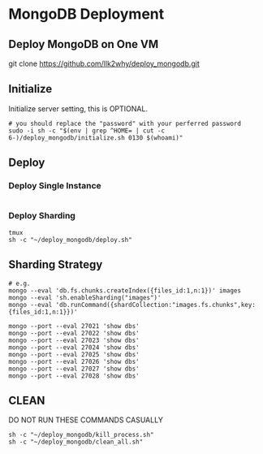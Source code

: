 # MongoDB Deployment
## Deploy MongoDB on One VM

git clone https://github.com/llk2why/deploy_mongodb.git

## Initialize 

Initialize server setting, this is OPTIONAL.

```shell
# you should replace the "password" with your perferred password
sudo -i sh -c "$(env | grep ^HOME= | cut -c 6-)/deploy_mongodb/initialize.sh 0130 $(whoami)"
```
## Deploy

### Deploy Single Instance

```

```

### Deploy Sharding

```shell
tmux
sh -c "~/deploy_mongodb/deploy.sh"
```

## Sharding Strategy

```shell
# e.g. 
mongo --eval 'db.fs.chunks.createIndex({files_id:1,n:1})' images
mongo --eval 'sh.enableSharding("images")'
mongo --eval 'db.runCommand({shardCollection:"images.fs.chunks",key:{files_id:1,n:1}})' 

mongo --port --eval 27021 'show dbs'
mongo --port --eval 27022 'show dbs'
mongo --port --eval 27023 'show dbs'
mongo --port --eval 27024 'show dbs'
mongo --port --eval 27025 'show dbs'
mongo --port --eval 27026 'show dbs'
mongo --port --eval 27027 'show dbs'
mongo --port --eval 27028 'show dbs'
```

## CLEAN

DO NOT RUN THESE COMMANDS CASUALLY

```shell
sh -c "~/deploy_mongodb/kill_process.sh"
sh -c "~/deploy_mongodb/clean_all.sh"
```